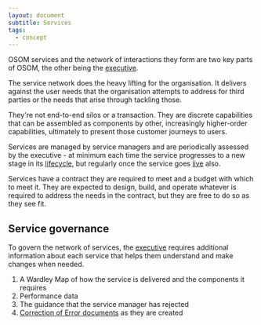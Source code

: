 ```yaml
---
layout: document
subtitle: Services
tags:
  - concept
---
```


OSOM services and the network of interactions they form are two key parts of OSOM, the other being the [executive](/osom-guide/the-executive-team).

The service network does the heavy lifting for the organisation. It delivers against the user needs that the organisation attempts to address for third parties or the needs that arise through tackling those.

They're not end-to-end silos or a transaction. They are discrete capabilities that can be assembled as components by other, increasingly higher-order capabilities, ultimately to present those customer journeys to users.

Services are managed by service managers and are periodically assessed by the executive - at minimum each time the service progresses to a new stage in its [lifecycle](/osom-guide/service-lifecycle), but regularly once the service goes [live](/osom-guide/service-lifecycle/#live) also.

Services have a contract they are required to meet and a budget with which to meet it. They are expected to design, build, and operate whatever is required to address the needs in the contract, but they are free to do so as they see fit.

## Service governance

To govern the network of services, the [executive](/osom-guide/the-executive-team) requires additional information about each service that helps them understand and make changes when needed.

1. A Wardley Map of how the service is delivered and the components it requires
2. Performance data
3. The guidance that the service manager has rejected
4. [Correction of Error documents](/osom-guide/correction-of-errors-document) as they are created
